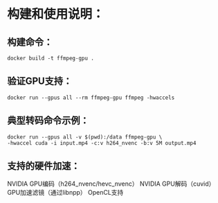 # 构建和使用说明：

## 构建命令：
```
docker build -t ffmpeg-gpu .
```
## 验证GPU支持：
```
docker run --gpus all --rm ffmpeg-gpu ffmpeg -hwaccels
```
## 典型转码命令示例：
```
docker run --gpus all -v $(pwd):/data ffmpeg-gpu \
-hwaccel cuda -i input.mp4 -c:v h264_nvenc -b:v 5M output.mp4
```
## 支持的硬件加速：
NVIDIA GPU编码（h264_nvenc/hevc_nvenc）
NVIDIA GPU解码（cuvid）
GPU加速滤镜（通过libnpp）
OpenCL支持
